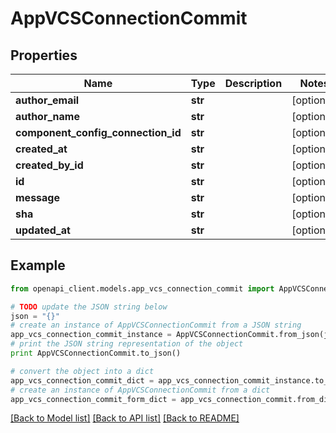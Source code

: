 # AppVCSConnectionCommit


## Properties

Name | Type | Description | Notes
------------ | ------------- | ------------- | -------------
**author_email** | **str** |  | [optional] 
**author_name** | **str** |  | [optional] 
**component_config_connection_id** | **str** |  | [optional] 
**created_at** | **str** |  | [optional] 
**created_by_id** | **str** |  | [optional] 
**id** | **str** |  | [optional] 
**message** | **str** |  | [optional] 
**sha** | **str** |  | [optional] 
**updated_at** | **str** |  | [optional] 

## Example

```python
from openapi_client.models.app_vcs_connection_commit import AppVCSConnectionCommit

# TODO update the JSON string below
json = "{}"
# create an instance of AppVCSConnectionCommit from a JSON string
app_vcs_connection_commit_instance = AppVCSConnectionCommit.from_json(json)
# print the JSON string representation of the object
print AppVCSConnectionCommit.to_json()

# convert the object into a dict
app_vcs_connection_commit_dict = app_vcs_connection_commit_instance.to_dict()
# create an instance of AppVCSConnectionCommit from a dict
app_vcs_connection_commit_form_dict = app_vcs_connection_commit.from_dict(app_vcs_connection_commit_dict)
```
[[Back to Model list]](../README.md#documentation-for-models) [[Back to API list]](../README.md#documentation-for-api-endpoints) [[Back to README]](../README.md)


